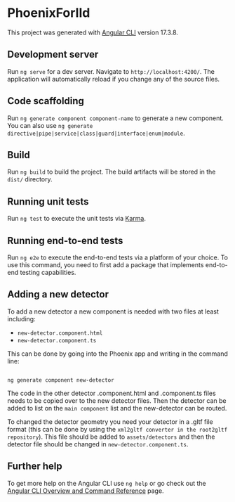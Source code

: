 # PhoenixForIld

This project was generated with [Angular CLI](https://github.com/angular/angular-cli) version 17.3.8.

## Development server

Run `ng serve` for a dev server. Navigate to `http://localhost:4200/`. The application will automatically reload if you change any of the source files.

## Code scaffolding

Run `ng generate component component-name` to generate a new component. You can also use `ng generate directive|pipe|service|class|guard|interface|enum|module`.

## Build

Run `ng build` to build the project. The build artifacts will be stored in the `dist/` directory.

## Running unit tests

Run `ng test` to execute the unit tests via [Karma](https://karma-runner.github.io).

## Running end-to-end tests

Run `ng e2e` to execute the end-to-end tests via a platform of your choice. To use this command, you need to first add a package that implements end-to-end testing capabilities.

## Adding a new detector

To add a new detector a new component is needed with two files at least including:

* `new-detector.component.html`
* `new-detector.component.ts`

This can be done by going into the Phoenix app and writing in the command line:
```

ng generate component new-detector
```

The code in the other detector .component.html and .component.ts files needs to be copied over to the new detector files. Then the detector can be added to list on the `main component` list and the new-detector can be routed.

To changed the detector geometry you need your detector in a .gltf file format (this can be done by using the `xml2gltf converter in the root2gltf repository`). This file should be added to `assets/detectors` and then the detector file should be changed in `new-detector.component.ts`.

## Further help

To get more help on the Angular CLI use `ng help` or go check out the [Angular CLI Overview and Command Reference](https://angular.io/cli) page.
